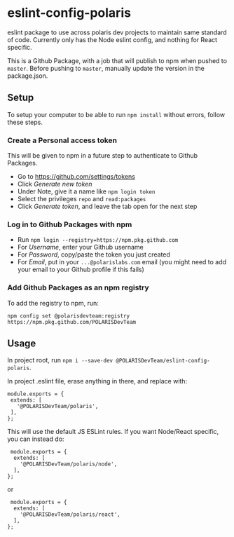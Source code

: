 # eslint-config-polaris
eslint package to use across polaris dev projects to maintain same standard of code. Currently only has the Node eslint config, and nothing for React specific.

This is a Github Package, with a job that will publish to npm when pushed to `master`. Before pushing to `master`, manually update the version in the package.json.

## Setup

To setup your computer to be able to run `npm install` without errors, follow these steps.

### Create a Personal access token

This will be given to npm in a future step to authenticate to Github Packages.

- Go to https://github.com/settings/tokens
- Click *Generate new token*
- Under Note, give it a name like `npm login token`
- Select the privileges `repo` and `read:packages`
- Click *Generate token*, and leave the tab open for the next step

### Log in to Github Packages with npm

- Run `npm login --registry=https://npm.pkg.github.com`
- For *Username*, enter your Github username
- For *Password*, copy/paste the token you just created
- For *Email*, put in your `...@polarislabs.com` email (you might need to add your email to your Github profile if this fails)

### Add Github Packages as an npm registry

To add the registry to npm, run:

```
npm config set @polarisdevteam:registry https://npm.pkg.github.com/POLARISDevTeam
```

## Usage

In project root, run `npm i --save-dev @POLARISDevTeam/eslint-config-polaris`.

In project .eslint file, erase anything in there, and replace with:
 ```
 module.exports = {
  extends: [
    '@POLARISDevTeam/polaris',
  ],
};
```
This will use the default JS ESLint rules. If you want Node/React specific, you can instead do:
```
 module.exports = {
  extends: [
    '@POLARISDevTeam/polaris/node',
  ],
};
```
or 
```
 module.exports = {
  extends: [
    '@POLARISDevTeam/polaris/react',
  ],
};
```